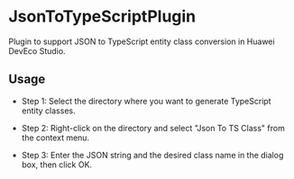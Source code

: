 # JsonToTypeScriptPlugin

Plugin to support JSON to TypeScript entity class conversion in Huawei DevEco Studio.

## Usage

* Step 1:
  Select the directory where you want to generate TypeScript entity classes.

* Step 2:
  Right-click on the directory and select "Json To TS Class" from the context menu.

* Step 3:
  Enter the JSON string and the desired class name in the dialog box, then click OK.
